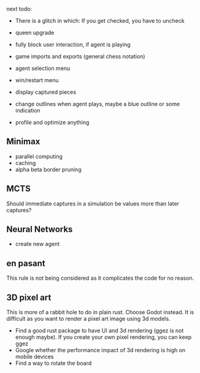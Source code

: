 next todo:
- There is a glitch in which: If you get checked, you have to uncheck
- queen upgrade

- fully block user interaction, if agent is playing
- game imports and exports (general chess notation)

- agent selection menu
- win/restart menu
- display captured pieces
- change outlines when agent plays, maybe a blue outline or some indication

- profile and optimize anything

## Minimax
- parallel computing
- caching
- alpha beta border pruning

## MCTS
Should immediate captures in a simulation be values more than later captures?


## Neural Networks
- create new agent

## en pasant
This rule is not being considered as it complicates the code for no reason.

## 3D pixel art
This is more of a rabbit hole to do in plain rust. Choose Godot instead.
It is difficult as you want to render a pixel art image using 3d models.
- Find a good rust package to have UI and 3d rendering (ggez is not enough maybe). If you create your own pixel rendering, you can keep ggez
- Google whether the performance impact of 3d rendering is high on mobile devices
- Find a way to rotate the board
